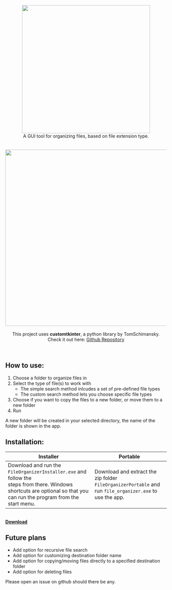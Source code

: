 
<p align="center">
  <img width="400px" src="https://user-images.githubusercontent.com/89453098/210701699-9c2db040-6dcd-4553-a07f-91dfe5a0e9e0.png"/>
  <br>
  A GUI tool for organizing files, based on file extension type.
  <br><br><br>
  <img width="550px" src="https://user-images.githubusercontent.com/89453098/210696394-5bd13309-794a-431a-b99b-b2c4a4354d3a.png"/>
  <br><br>
  This project uses <b>customtkinter</b>, a python library by TomSchimansky. Check it out here: <a href="https://github.com/TomSchimansky/CustomTkinter">Github Repository</a>
</p>
<br>

## How to use:
1. Choose a folder to organize files in
2. Select the type of file(s) to work with
   - The simple search method inlcudes a set of pre-defined file types
   - The custom search method lets you choose specific file types
3. Choose if you want to copy the files to a new folder, or move them to a new folder
4. Run

A new folder will be created in your selected directory, the name of the folder is shown in the app.

## Installation:

| Installer  | Portable |
| ------------- | ------------- |
| Download and run the `FileOrganizerInstaller.exe` and follow the <br> steps from there. Windows shortcuts are optional so that you can run the program from the start menu.  | Download and extract the zip folder `FileOrganizerPortable` and run `file_organizer.exe` to use the app.  |

<br>
<b><a href="https://github.com/henriksen-marcus/File-Organizer/releases">Download</a></b>
<br>

## Future plans
- Add option for recursive file search
- Add option for customizing destination folder name
- Add option for copying/moving files directly to a specified destination folder
- Add option for deleting files

Please open an issue on github should there be any.

